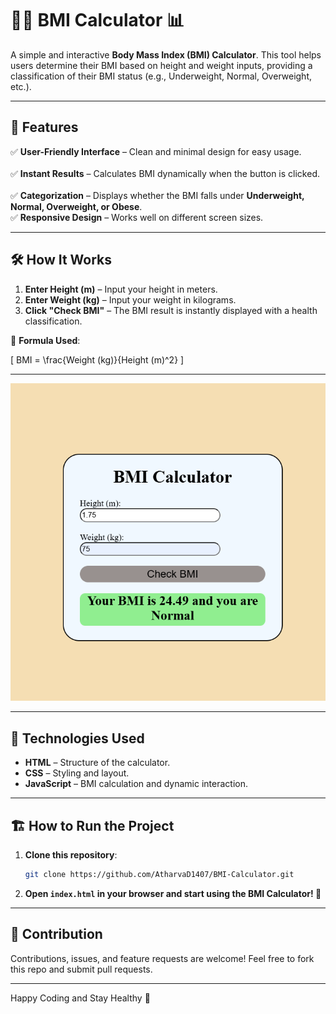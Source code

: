 # 🏋️‍♂️ BMI Calculator 📊

A simple and interactive **Body Mass Index (BMI) Calculator**. This tool helps users determine their BMI based on height and weight inputs, providing a classification of their BMI status (e.g., Underweight, Normal, Overweight, etc.).

---

## 🚀 Features

✅ **User-Friendly Interface** – Clean and minimal design for easy usage.<br>  
✅ **Instant Results** – Calculates BMI dynamically when the button is clicked.<br>  
✅ **Categorization** – Displays whether the BMI falls under **Underweight, Normal, Overweight, or Obese**. <br>
✅ **Responsive Design** – Works well on different screen sizes.<br>

---

## 🛠️ How It Works

1. **Enter Height (m)** – Input your height in meters.
2. **Enter Weight (kg)** – Input your weight in kilograms.
3. **Click "Check BMI"** – The BMI result is instantly displayed with a health classification.

🎯 **Formula Used**:

\[
BMI = \frac{Weight (kg)}{Height (m)^2}
\]

---

<div align="center">
    <img src="Images/BMI Calculator.png" alt="project image" width="600px">
</div>

---

## 🔧 Technologies Used

- **HTML** – Structure of the calculator.
- **CSS** – Styling and layout.
- **JavaScript** – BMI calculation and dynamic interaction.

---

## 🏗️ How to Run the Project

1. **Clone this repository**:

   ```sh
   git clone https://github.com/AtharvaD1407/BMI-Calculator.git
   ```

2. **Open `index.html` in your browser and start using the BMI Calculator! 🚀**

---

## 🤝 Contribution

Contributions, issues, and feature requests are welcome! Feel free to fork this repo and submit pull requests.

---

Happy Coding and Stay Healthy 🚀
